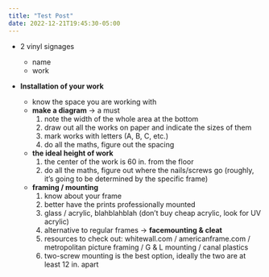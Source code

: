 ```yaml
---
title: "Test Post"
date: 2022-12-21T19:45:30-05:00
---
```


- 2 vinyl signages
	- name
	- work

- **Installation of your work**
	- know the space you are working with
	- **make a diagram** → a must
		1. note the width of the whole area at the bottom
		2. draw out all the works on paper and indicate the sizes of them
		3. mark works with letters (A, B, C, etc.)
		4. do all the maths, figure out the spacing
	- **the ideal height of work**
		1. the center of the work is 60 in. from the floor
		2. do all the maths, figure out where the nails/screws go (roughly, it’s going to be determined by the specific frame)
	- **framing / mounting**
		1. know about your frame
		2. better have the prints professionally mounted
		3. glass / acrylic, blahblahblah (don’t buy cheap acrylic, look for UV acrylic)
		4. alternative to regular frames → **facemounting & cleat**
		5. resources to check out: whitewall.com / americanframe.com / metropolitan picture framing / G & L mounting / canal plastics
		6. two-screw mounting is the best option, ideally the two are at least 12 in. apart
